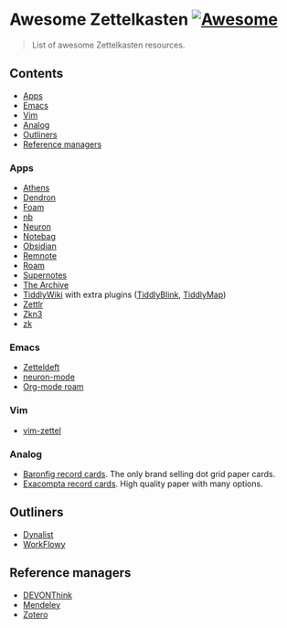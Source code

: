 # Awesome Zettelkasten [![Awesome](https://cdn.rawgit.com/sindresorhus/awesome/d7305f38d29fed78fa85652e3a63e154dd8e8829/media/badge.svg)](https://github.com/sindresorhus/awesome)

> List of awesome Zettelkasten resources.

## Contents

- [Apps](#apps)
- [Emacs](#emacs)
- [Vim](#vim)
- [Analog](#analog)
- [Outliners](#outliners)
- [Reference managers](#reference-managers)

### Apps

- [Athens](https://github.com/athensresearch/athens)
- [Dendron](https://github.com/dendronhq/dendron)
- [Foam](https://www.producthunt.com/posts/foam)
- [nb](https://github.com/xwmx/nb)
- [Neuron](https://neuron.zettel.page/)
- [Notebag](https://notebag.app/)
- [Obsidian](https://obsidian.md)
- [Remnote](https://www.remnote.io/homepage)
- [Roam](https://roamresearch.com)
- [Supernotes](https://supernotes.app)
- [The Archive](https://zettelkasten.de/the-archive/)
- [TiddlyWiki](https://tiddlywiki.com) with extra plugins ([TiddlyBlink](https://giffmex.org/gifts/tiddlyblink.html), [TiddlyMap](http://tiddlymap.org))
- [Zettlr](https://zettlr.com/)
- [Zkn3](http://zettelkasten.danielluedecke.de/en/)
- [zk](https://github.com/AndrewCopeland/zettelkasten)

### Emacs

- [Zetteldeft](https://www.eliasstorms.net/zetteldeft/)
- [neuron-mode](https://github.com/felko/neuron-mode)
- [Org-mode roam](https://org-roam.readthedocs.io/en/master/)

### Vim
- [vim-zettel](https://github.com/michal-h21/vim-zettel)

### Analog

- [Baronfig record cards](https://www.baronfig.com/products/strategist?subset=workspace%20essentials&variant=1047391371289). The only brand selling dot grid paper cards.
- [Exacompta record cards](https://www.exacompta.com/en/cat/012060/record-cards). High quality paper with many options.

## Outliners

- [Dynalist](https://dynalist.io)
- [WorkFlowy](https://workflowy.com/list-maker/)

## Reference managers

- [DEVONThink](https://www.devontechnologies.com/apps/devonthink)
- [Mendeley](https://www.mendeley.com/)
- [Zotero](https://www.zotero.org/)
